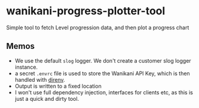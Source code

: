 # wanikani-progress-plotter-tool

Simple tool to fetch Level progression data, and then plot a progress chart

## Memos

- We use the default `slog` logger. We don't create a customer slog logger instance.
- a secret `.envrc` file is used to store the Wanikani API Key, which is then handled with [direnv](https://direnv.net).
- Output is written to a fixed location
- I won't use full dependency injection, interfaces for clients etc, as this is just a quick and dirty tool.
